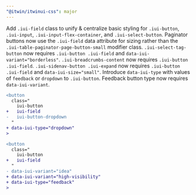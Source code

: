 ```yaml
---
"@itwin/itwinui-css": major
---
```


Add `.iui-field` class to unify & centralize basic styling for `.iui-button`, `.iui-input`, `.iui-input-flex-container`, and `.iui-select-button`.
Paginator buttons now use the `.iui-field` data attribute for sizing rather than the `.iui-table-paginator-page-button-small` modifier class.
`.iui-select-tag-button` now requires `.iui-button .iui-field` and `data-iui-variant="borderless"`.
`.iui-breadcrumbs-content` now requires `.iui-button .iui-field`.
`.iui-sidenav-button .iui-expand` now requires `.iui-button .iui-field` and `data-iui-size="small"`.
Introduce `data-iui-type` with values of `feedback` or `dropdown` to `.iui-button`.
Feedback button type now requires `data-iui-variant`.

```diff
<button
  class="
    iui-button
+   iui-field
-   iui-button-dropdown
  "
+ data-iui-type="dropdown"
>
```

```diff
<button
  class="
    iui-button
+   iui-field
  "
- data-iui-variant="idea"
+ data-iui-variant="high-visibility"
+ data-iui-type="feedback"
>
```
